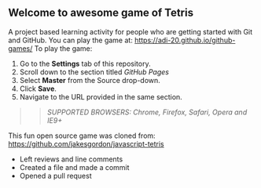 ## Welcome to awesome game of Tetris

A project based learning activity for people who are getting started with Git and GitHub.
You can play the game at: https://adi-20.github.io/github-games/
To play the game:
1. Go to the **Settings** tab of this repository.
1. Scroll down to the section titled _GitHub Pages_
1. Select **Master** from the Source drop-down.
1. Click **Save**.
1. Navigate to the URL provided in the same section.

>> _*SUPPORTED BROWSERS*: Chrome, Firefox, Safari, Opera and IE9+_

This fun open source game was cloned from: https://github.com/jakesgordon/javascript-tetris

- Left reviews and line comments
- Created a file and made a commit
- Opened a pull request
